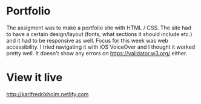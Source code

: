 # Portfolio

The assigment was to make a portfolio site with HTML / CSS. The site had to have a certain design/layout (fonts, what sections it should include etc.) and it had to be responsive as well. Focus for this week was web accessibility. I tried navigating it with iOS VoiceOver and I thought it worked pretty well. It doesn't show any errors on https://validator.w3.org/ either.

# View it live

http://karlfredrikholm.netlify.com
